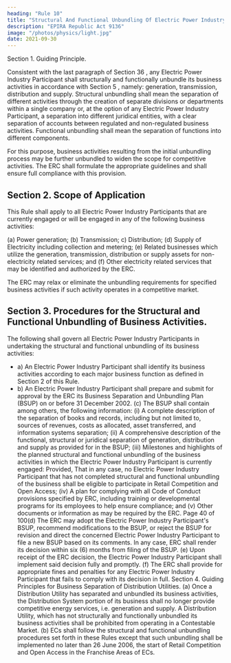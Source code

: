 ```yaml
---
heading: "Rule 10"
title: "Structural And Functional Unbundling Of Electric Power Industry Participants"
description: "EPIRA Republic Act 9136"
image: "/photos/physics/light.jpg"
date: 2021-09-30
---
```



Section 1. Guiding Principle.

Consistent with the last paragraph of Section 36 , any Electric Power Industry Participant shall structurally and functionally unbundle its business activities in accordance with Section 5 , namely: generation, transmission, distribution and supply. Structural unbundling
shall mean the separation of different activities through the creation of separate divisions or departments within a single company or, at the option of any Electric Power Industry Participant, a separation into different
juridical entities, with a clear separation of accounts between regulated and
non-regulated business activities. Functional unbundling shall mean the
separation of functions into different components.

For this purpose, business activities resulting from the initial unbundling process may be
further unbundled to widen the scope for competitive activities. The ERC
shall formulate the appropriate guidelines and shall ensure full compliance
with this provision.


## Section 2. Scope of Application

This Rule shall apply to all Electric Power Industry Participants that are currently engaged or will be engaged in any of the following business activities:

(a) Power generation;
(b) Transmission;
c) Distribution;
(d) Supply of Electricity including collection and metering;
(e) Related businesses which utilize the generation, transmission,
distribution or supply assets for non-electricity related services; and
(f) Other electricity related services that may be identified and authorized
by the ERC.

The ERC may relax or eliminate the unbundling requirements for specified
business activities if such activity operates in a competitive market.


## Section 3. Procedures for the Structural and Functional Unbundling of Business Activities.

The following shall govern all Electric Power Industry Participants in undertaking the structural and functional unbundling of its business activities:

- a) An Electric Power Industry Participant shall identify its business activities according to each major business function as defined in Section 2 of this Rule.
- b) An Electric Power Industry Participant shall prepare and submit for
approval by the ERC its Business Separation and Unbundling Plan
(BSUP) on or before 31 December 2002.
(c) The BSUP shall contain among others, the following information:
(i) A complete description of the separation of books and records,
including but not limited to, sources of revenues, costs as
allocated, asset transferred, and information systems
separation;
(ii) A comprehensive description of the functional, structural or
juridical separation of generation, distribution and supply as
provided for in the BSUP;
(iii) Milestones and highlights of the planned structural and
functional unbundling of the business activities in which the
Electric Power Industry Participant is currently engaged:
Provided, That in any case, no Electric Power Industry
Participant that has not completed structural and functional
unbundling of the business shall be eligible to participate in
Retail Competition and Open Access;
(iv) A plan for complying with all Code of Conduct provisions
specified by ERC, including training or developmental programs
for its employees to help ensure compliance; and
(v) Other documents or information as may be required by the
ERC.
Page 40 of 100(d) The ERC may adopt the Electric Power Industry Participant's BSUP,
recommend modifications to the BSUP, or reject the BSUP for revision
and direct the concerned Electric Power Industry Participant to file a
new BSUP based on its comments. In any case, ERC shall render its
decision within six (6) months from filing of the BSUP.
(e) Upon receipt of the ERC decision, the Electric Power Industry
Participant shall implement said decision fully and promptly.
(f) The ERC shall provide for appropriate fines and penalties for any
Electric Power Industry Participant that fails to comply with its
decision in full.
Section 4. Guiding Principles for Business Separation of Distribution
Utilities.
(a) Once a Distribution Utility has separated and unbundled its business
activities, the Distribution System portion of its business shall no
longer provide competitive energy services, i.e. generation and supply.
A Distribution Utility, which has not structurally and functionally
unbundled its business activities shall be prohibited from operating in
a Contestable Market.
(b) ECs shall follow the structural and functional unbundling procedures
set forth in these Rules except that such unbundling shall be
implemented no later than 26 June 2006, the start of Retail
Competition and Open Access in the Franchise Areas of ECs.

